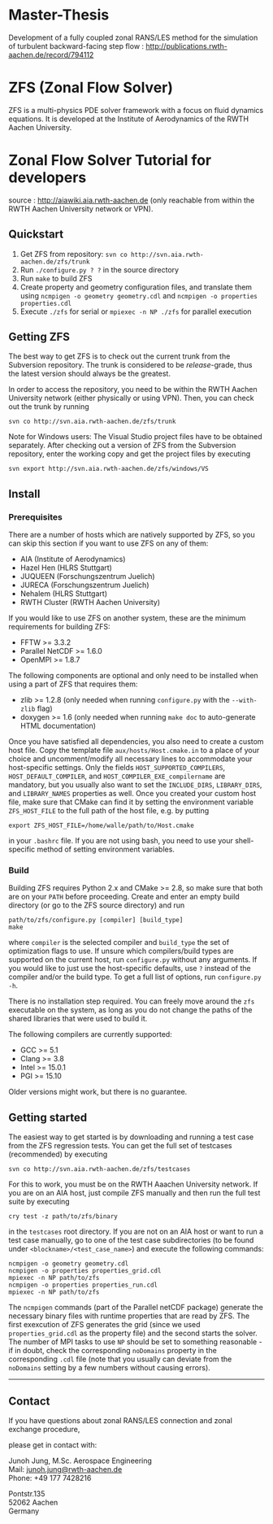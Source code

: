 Master-Thesis
=============
Development of a fully coupled zonal RANS/LES method for the simulation of turbulent backward-facing step flow :
http://publications.rwth-aachen.de/record/794112

ZFS (Zonal Flow Solver)
=======================

ZFS is a multi-physics PDE solver framework with a focus on fluid dynamics
equations. It is developed at the Institute of Aerodynamics of the RWTH Aachen
University.

Zonal Flow Solver Tutorial for developers
=========================================

source : http://aiawiki.aia.rwth-aachen.de (only reachable from within the RWTH Aachen University network or VPN).

Quickstart
----------

1. Get ZFS from repository: `svn co http://svn.aia.rwth-aachen.de/zfs/trunk`
2. Run `./configure.py ? ?` in the source directory
3. Run `make` to build ZFS
4. Create property and geometry configuration files, and translate them using
   `ncmpigen -o geometry geometry.cdl` and `ncmpigen -o properties
   properties.cdl`
5. Execute `./zfs` for serial or `mpiexec -n NP ./zfs` for parallel execution


Getting ZFS
-----------

The best way to get ZFS is to check out the current trunk from the Subversion
repository. The trunk is considered to be *release*-grade, thus the latest
version should always be the greatest.

In order to access the repository, you need to be within the RWTH Aachen
University network (either physically or using VPN). Then, you can check out the
trunk by running

    svn co http://svn.aia.rwth-aachen.de/zfs/trunk

Note for Windows users: The Visual Studio project files have to be obtained
separately. After checking out a version of ZFS from the Subversion repository,
enter the working copy and get the project files by executing

    svn export http://svn.aia.rwth-aachen.de/zfs/windows/VS


Install
-------

### Prerequisites

There are a number of hosts which are natively supported by ZFS, so you can skip
this section if you want to use ZFS on any of them:

* AIA (Institute of Aerodynamics)
* Hazel Hen (HLRS Stuttgart)
* JUQUEEN (Forschungszentrum Juelich)
* JURECA (Forschungszentrum Juelich)
* Nehalem (HLRS Stuttgart)
* RWTH Cluster (RWTH Aachen University)

If you would like to use ZFS on another system, these are the minimum
requirements for building ZFS:

* FFTW >= 3.3.2
* Parallel NetCDF >= 1.6.0
* OpenMPI >= 1.8.7

The following components are optional and only need to be installed when using a
part of ZFS that requires them:

* zlib >= 1.2.8 (only needed when running `configure.py` with the `--with-zlib`
  flag)
* doxygen >= 1.6 (only needed when running `make doc` to auto-generate HTML
  documentation)

Once you have satisfied all dependencies, you also need to create a custom host
file. Copy the template file `aux/hosts/Host.cmake.in` to a place of your choice
and uncomment/modify all necessary lines to accommodate your host-specific
settings. Only the fields `HOST_SUPPORTED_COMPILERS`, `HOST_DEFAULT_COMPILER`,
and `HOST_COMPILER_EXE_compilername` are mandatory, but you usually also want
to set the `INCLUDE_DIRS`, `LIBRARY_DIRS`, and `LIBRARY_NAMES` properties as
well. Once you created your custom host file, make sure that CMake can find it
by setting the environment variable `ZFS_HOST_FILE` to the full path of the
host file, e.g. by putting

    export ZFS_HOST_FILE=/home/walle/path/to/Host.cmake

in your `.bashrc` file. If you are not using bash, you need to use your
shell-specific method of setting environment variables.

### Build

Building ZFS requires Python 2.x and CMake >= 2.8, so make sure that both are
on your `PATH` before proceeding. Create and enter an empty build directory (or
go to the ZFS source directory) and run

    path/to/zfs/configure.py [compiler] [build_type]
    make

where `compiler` is the selected compiler and `build_type` the set of
optimization flags to use. If unsure which compilers/build types are supported
on the current host, run `configure.py` without any arguments. If you would like
to just use the host-specific defaults, use `?` instead of the compiler and/or
the build type. To get a full list of options, run `configure.py -h`.

There is no installation step required. You can freely move around the `zfs`
executable on the system, as long as you do not change the paths of the shared
libraries that were used to build it.

The following compilers are currently supported:

* GCC >= 5.1
* Clang >= 3.8
* Intel >= 15.0.1
* PGI >= 15.10

Older versions might work, but there is no guarantee.


Getting started
---------------

The easiest way to get started is by downloading and running a test case from
the ZFS regression tests. You can get the full set of testcases (recommended) by
executing

    svn co http://svn.aia.rwth-aachen.de/zfs/testcases

For this to work, you must be on the RWTH Aaachen University network. If you are
on an AIA host, just compile ZFS manually and then run the full test suite by
executing

    cry test -z path/to/zfs/binary

in the `testcases` root directory. If you are not on an AIA host or want to run
a test case manually, go to one of the test case subdirectories (to be found
under `<blockname>/<test_case_name>`) and execute the following commands:

    ncmpigen -o geometry geometry.cdl
    ncmpigen -o properties properties_grid.cdl
    mpiexec -n NP path/to/zfs
    ncmpigen -o properties properties_run.cdl
    mpiexec -n NP path/to/zfs

The `ncmpigen` commands (part of the Parallel netCDF package) generate the
necessary binary files with runtime properties that are read by ZFS. The first
exexcution of ZFS generates the grid (since we used `properties_grid.cdl` as the
property file) and the second starts the solver. The number of MPI tasks to use
`NP` should be set to something reasonable - if in doubt, check the
corresponding `noDomains` property in the corresponding `.cdl` file (note that
you usually can deviate from the `noDomains` setting by a few numbers without
causing errors).

-----------------------------------------------------------------------------

Contact
-------

If you have questions about zonal RANS/LES connection and zonal exchange procedure, 

please get in contact with:   

Junoh Jung, M.Sc. Aerospace Engineering     
Mail: junoh.jung@rwth-aachen.de    
Phone: +49 177 7428216    

Pontstr.135   
52062 Aachen     
Germany   
